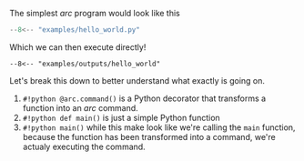 The simplest *arc* program would look like this
```py title="hello_world.py"
--8<-- "examples/hello_world.py"
```
Which we can then execute directly!
```console
--8<-- "examples/outputs/hello_world"
```

Let's break this down to better understand what exactly is going on.

1. `#!python @arc.command()` is a Python decorator that transforms a function into an *arc* command.
2. `#!python def main()` is just a simple Python function
3. `#!python main()` while this make look like we're calling the `main` function, because the function has been transformed into a command, we're actualy executing the command.



